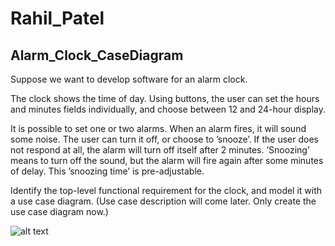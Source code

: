 # Rahil_Patel
## Alarm_Clock_CaseDiagram

Suppose we want to develop software for an alarm clock.

The clock shows the time of day. Using buttons, the user can set the hours and minutes fields individually, and choose between 12 and 24-hour display.

It is possible to set one or two alarms. When an alarm fires, it will sound some noise. The user can turn it off, or choose to ’snooze’. If the user does not respond at all, the alarm will turn off itself after 2 minutes. ’Snoozing’ means to turn off the sound, but the alarm will fire again after some minutes of delay. This ’snoozing time’ is pre-adjustable.

Identify the top-level functional requirement for the clock, and model it with a use case diagram.  (Use case description will come later.  Only create the use case diagram now.)

![alt text](https://raw.githubusercontent.com/rdpqm2/Alarm_Clock/README.MD/path/to/Alarm_Clock.png)
